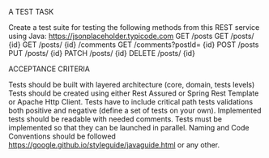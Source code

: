 A TEST TASK

Create a test suite for testing the following methods from this REST service using
Java: https://jsonplaceholder.typicode.com
GET /posts
GET /posts/ {id}
GET /posts/ {id} /comments
GET /comments?postId= {id}
POST /posts
PUT /posts/ {id}
PATCH /posts/ {id}
DELETE /posts/ {id}

ACCEPTANCE CRITERIA

Tests should be built with layered architecture (core, domain, tests levels)
Tests should be created using either Rest Assured or Spring Rest Template or Apache Http Client.
Tests have to include critical path tests validations both positive and negative (define a set of tests on your own).
Implemented tests should be readable with needed comments.
Tests must be implemented so that they can be launched in parallel.
Naming and Code Conventions should be followed https://google.github.io/styleguide/javaguide.html or any other.
 

